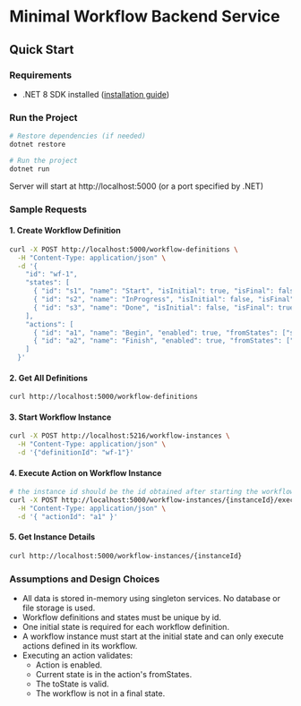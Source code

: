 # Minimal Workflow Backend Service

## Quick Start

### Requirements
- .NET 8 SDK installed ([installation guide](https://learn.microsoft.com/en-us/dotnet/core/install/))

### Run the Project
```bash
# Restore dependencies (if needed)
dotnet restore

# Run the project
dotnet run
```

Server will start at http://localhost:5000 (or a port specified by .NET)

### Sample Requests

#### 1. Create Workflow Definition
```bash
curl -X POST http://localhost:5000/workflow-definitions \
  -H "Content-Type: application/json" \
  -d '{
    "id": "wf-1",
    "states": [
      { "id": "s1", "name": "Start", "isInitial": true, "isFinal": false, "enabled": true },
      { "id": "s2", "name": "InProgress", "isInitial": false, "isFinal": false, "enabled": true },
      { "id": "s3", "name": "Done", "isInitial": false, "isFinal": true, "enabled": true }
    ],
    "actions": [
      { "id": "a1", "name": "Begin", "enabled": true, "fromStates": ["s1"], "toState": "s2" },
      { "id": "a2", "name": "Finish", "enabled": true, "fromStates": ["s2"], "toState": "s3" }
    ]
  }'
```

#### 2. Get All Definitions
```bash
curl http://localhost:5000/workflow-definitions
```

#### 3. Start Workflow Instance
```bash
curl -X POST http://localhost:5216/workflow-instances \
  -H "Content-Type: application/json" \
  -d '{"definitionId": "wf-1"}'
```

#### 4. Execute Action on Workflow Instance
```bash
# the instance id should be the id obtained after starting the workflow instance
curl -X POST http://localhost:5000/workflow-instances/{instanceId}/execute \
  -H "Content-Type: application/json" \
  -d '{ "actionId": "a1" }'
```

#### 5. Get Instance Details
```bash
curl http://localhost:5000/workflow-instances/{instanceId}
```

### Assumptions and Design Choices

- All data is stored in-memory using singleton services. No database or file storage is used.
- Workflow definitions and states must be unique by id.
- One initial state is required for each workflow definition.
- A workflow instance must start at the initial state and can only execute actions defined in its workflow.
- Executing an action validates:
    - Action is enabled.
    - Current state is in the action's fromStates.
    - The toState is valid.
    - The workflow is not in a final state.

